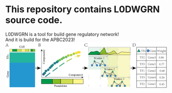 # This repository contains L0DWGRN source code.
L0DWGRN is a tool for build gene regulatory network!<br/>
And it is build for the APBC2023!<br/>
<img src="https://github.com/mengxu98/scGRN-L0/blob/master/workflow/L0DWGRN.png" alt="L0DWGRN"/><br/>
